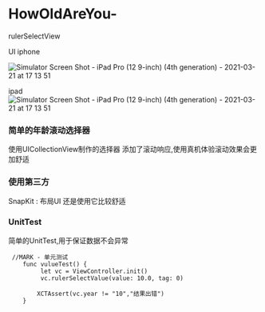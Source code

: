 # HowOldAreYou-
rulerSelectView

UI 
iphone



![Simulator Screen Shot - iPad Pro (12 9-inch) (4th generation) - 2021-03-21 at 17 13 51](https://user-images.githubusercontent.com/15857889/111899634-e0579480-8a68-11eb-9763-b5071ffe4175.png)

ipad
![Simulator Screen Shot - iPad Pro (12 9-inch) (4th generation) - 2021-03-21 at 17 13 51](https://user-images.githubusercontent.com/15857889/111899640-ee0d1a00-8a68-11eb-8496-76cc5bc300ce.png)


### 简单的年龄滚动选择器

使用UICollectionView制作的选择器
添加了滚动响应,使用真机体验滚动效果会更加舒适


### 使用第三方
SnapKit : 布局UI 还是使用它比较舒适

### UnitTest

简单的UnitTest,用于保证数据不会异常
```
 //MARK - 单元测试
    func vulueTest() {
         let vc = ViewController.init()
         vc.rulerSelectValue(value: 10.0, tag: 0)

        XCTAssert(vc.year != "10","结果出错")
    }
```





